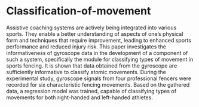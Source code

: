 # Classification-of-movement
Assistive coaching systems are actively being integrated into various sports. They enable a better understanding of aspects of one’s physical form and techniques that require improvement, leading to enhanced sports performance and reduced injury risk. This paper investigates the informativeness of gyroscope data in the development of a component of such a system, specifically the module for classifying types of movement in sports fencing. It is shown that data obtained from the gyroscope are sufficiently informative to classify atomic movements. During the experimental study, gyroscope signals from four professional fencers were recorded for six characteristic fencing movements. Based on the gathered data, a regression model was trained, capable of classifying types of movements for both right-handed and left-handed athletes.

